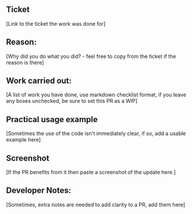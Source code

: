 ## Ticket
[Link to the ticket the work was done for]

## Reason: 
[Why did you do what you did? - feel free to copy from the ticket if the reason is there]

## Work carried out:
[A list of work you have done, use markdown checklist format, if you leave any boxes unchecked, be sure to set this PR as a WIP]

## Practical usage example
[Sometimes the use of the code isn't immediately clear, if so, add a usable example here]

## Screenshot
[If the PR benefits from it then paste a screenshot of the update here.]

## Developer Notes:
[Sometimes, extra notes are needed to add clarity to a PR, add them here]